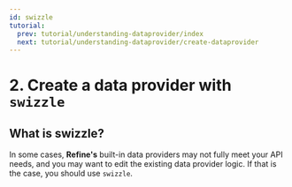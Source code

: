 ```yaml
---
id: swizzle
tutorial:
  prev: tutorial/understanding-dataprovider/index
  next: tutorial/understanding-dataprovider/create-dataprovider
---
```


# 2. Create a data provider with `swizzle`

## What is swizzle?

In some cases, **Refine's** built-in data providers may not fully meet your API needs, and you may want to edit the existing data provider logic. If that is the case, you should use `swizzle`.
